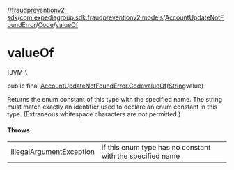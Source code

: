 //[fraudpreventionv2-sdk](../../../../index.md)/[com.expediagroup.sdk.fraudpreventionv2.models](../../index.md)/[AccountUpdateNotFoundError](../index.md)/[Code](index.md)/[valueOf](value-of.md)

# valueOf

[JVM]\

public final [AccountUpdateNotFoundError.Code](index.md)[valueOf](value-of.md)([String](https://docs.oracle.com/javase/8/docs/api/java/lang/String.html)value)

Returns the enum constant of this type with the specified name. The string must match exactly an identifier used to declare an enum constant in this type. (Extraneous whitespace characters are not permitted.)

#### Throws

| | |
|---|---|
| [IllegalArgumentException](https://kotlinlang.org/api/latest/jvm/stdlib/kotlin/-illegal-argument-exception/index.html) | if this enum type has no constant with the specified name |
